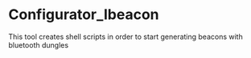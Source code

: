 Configurator_Ibeacon
====================

This tool creates shell scripts in order to start generating beacons with bluetooth dungles